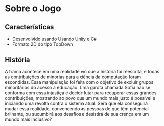 # Sobre o Jogo

## Características
- Desenvolvido usando Usando Unity e C#
- Formato 2D do tipo TopDown

## História
A trama acontece em uma realidade em que a história foi reescrita, e todas as contribuições de minorias para a ciência da computação foram escondidas. Essa manipulação foi feita com o objetivo de excluir grupos minoritários do acesso à educação. Uma garota chamada Sofia não se conforma com essa injustiça e decide lutar para recuperar essas grandes contribuições, mostrando ao povo que um mundo mais justo é possível e iniciando uma revolta contra o sistema atual. Será que ela conseguirá mudar essa realidade, convencendo as pessoas de que têm potencial brilhante, ou sucumbirá aos desafios e desistirá de sua crença em um mundo mais inclusivo?